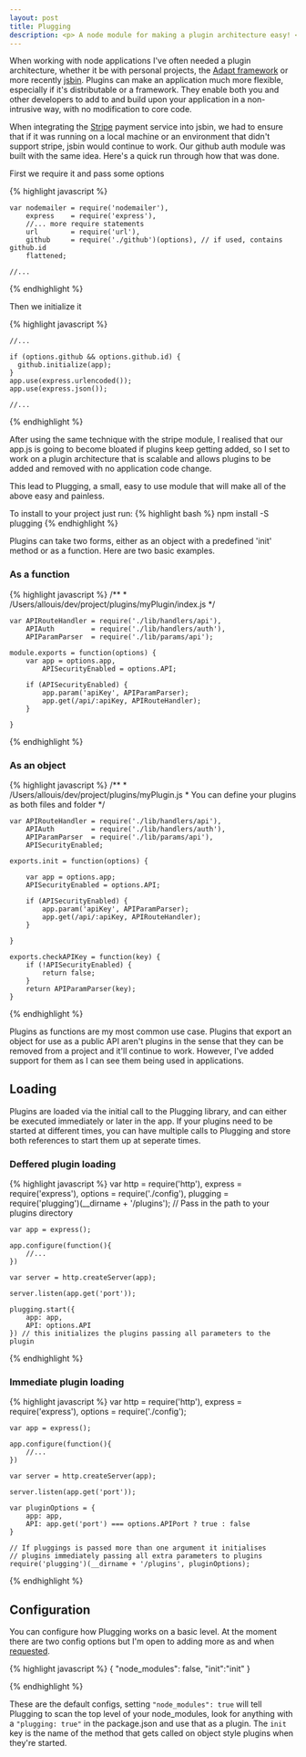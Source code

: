```yaml
---
layout: post
title: Plugging
description: <p> A node module for making a plugin architecture easy! </p>
---
```


When working with node applications I've often needed a plugin architecture, whether it be
with personal projects, the [Adapt framework](https://community.adaptlearning.org) or more recently
[jsbin](http://jsbin.com). Plugins can make an application much more flexible, especially if it's
distributable or a framework. They enable both you and other developers to add to and build 
upon your application in a non-intrusive way, with no modification to core code.

When integrating the [Stripe](http://stripe.com) payment service into jsbin, we had to ensure that
if it was running on a local machine or an environment that didn't support stripe, jsbin would 
continue to work. Our github auth module was built with the same idea. Here's a quick run through
how that was done.

First we require it and pass some options

{% highlight javascript %}
    
    var nodemailer = require('nodemailer'),
        express    = require('express'),
        //... more require statements
        url        = require('url'),
        github     = require('./github')(options), // if used, contains github.id
        flattened;

    //...
{% endhighlight %}

Then we initialize it

{% highlight javascript %}
    
    //...
    
    if (options.github && options.github.id) {
      github.initialize(app);
    }
    app.use(express.urlencoded());
    app.use(express.json());

    //...

{% endhighlight %}

After using the same technique with the stripe module, I realised that our app.js is going 
to become bloated if plugins keep getting added, so I set to work on a plugin architecture 
that is scalable and allows plugins to be added and removed with no application code change. 

This lead to Plugging, a small, easy to use module that will make all of the above easy
and painless.

To install to your project just run:
{% highlight bash %}
    npm install -S plugging
{% endhighlight %}

Plugins can take two forms, either as an object with a predefined 'init' method or as a function.
Here are two basic examples.

### As a function

{% highlight javascript %}
    /**
     *  /Users/allouis/dev/project/plugins/myPlugin/index.js
     */
    
    var APIRouteHandler = require('./lib/handlers/api'),
        APIAuth         = require('./lib/handlers/auth'),
        APIParamParser  = require('./lib/params/api');

    module.exports = function(options) {
        var app = options.app,
            APISecurityEnabled = options.API;

        if (APISecurityEnabled) {
            app.param('apiKey', APIParamParser);
            app.get(/api/:apiKey, APIRouteHandler); 
        }

    }

{% endhighlight %}

### As an object

{% highlight javascript %}
    /**
     *  /Users/allouis/dev/project/plugins/myPlugin.js
     *  You can define your plugins as both files and folder
     */

    var APIRouteHandler = require('./lib/handlers/api'),
        APIAuth         = require('./lib/handlers/auth'),
        APIParamParser  = require('./lib/params/api'),
        APISecurityEnabled;

    exports.init = function(options) {

        var app = options.app;
        APISecurityEnabled = options.API;

        if (APISecurityEnabled) {
            app.param('apiKey', APIParamParser);
            app.get(/api/:apiKey, APIRouteHandler); 
        }

    }

    exports.checkAPIKey = function(key) {
        if (!APISecurityEnabled) {
            return false;
        }
        return APIParamParser(key);
    }
    
{% endhighlight %}

Plugins as functions are my most common use case. Plugins that export an object for use as a public API
aren't plugins in the sense that they can be removed from a project and it'll continue to work. 
However, I've added support for them as I can see them being used in applications.

## Loading

Plugins are loaded via the initial call to the Plugging library, and can either be executed
immediately or later in the app. If your plugins need to be started at different times, you 
can have multiple calls to Plugging and store both references to start them up at seperate times.

### Deffered plugin loading

{% highlight javascript %}
    var http        = require('http'),
        express     = require('express'),
        options     = require('./config'),
        plugging    = require('plugging')(__dirname + '/plugins');
        // Pass in the path to your plugins directory
    
    var app = express();

    app.configure(function(){
        //...
    })

    var server = http.createServer(app);

    server.listen(app.get('port'));

    plugging.start({
        app: app,
        API: options.API
    }) // this initializes the plugins passing all parameters to the plugin

{% endhighlight %}

### Immediate plugin loading

{% highlight javascript %}
    var http        = require('http'),
        express     = require('express'),
        options     = require('./config');
    
    var app = express();

    app.configure(function(){
        //...
    })

    var server = http.createServer(app);

    server.listen(app.get('port'));

    var pluginOptions = {
        app: app,
        API: app.get('port') === options.APIPort ? true : false
    }

    // If pluggings is passed more than one argument it initialises 
    // plugins immediately passing all extra parameters to plugins
    require('plugging')(__dirname + '/plugins', pluginOptions);

{% endhighlight %}

## Configuration

You can configure how Plugging works on a basic level. At the moment there are two config options but 
I'm open to adding more as and when [requested](http://github.com/allouis/plugging/issues/new?title=Feature%20request).

{% highlight javascript %}
    {
        "node_modules": false,
        "init":"init"
    }

{% endhighlight %}

These are the default configs, setting `"node_modules": true` will tell Plugging to scan the top 
level of your node_modules, look for anything with a `"plugging: true"` in the package.json
and use that as a plugin. The `init` key is the name of the method that gets called on object 
style plugins when they're started.

